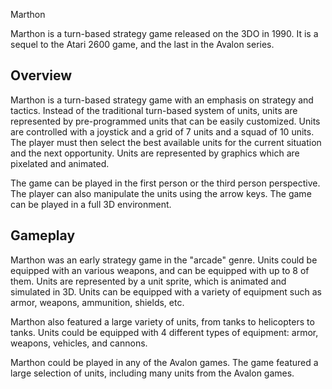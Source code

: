 
Marthon

Marthon is a turn-based strategy game released on the 3DO in 1990. It is a sequel to the Atari 2600 game, and the last in the Avalon series.

## Overview

Marthon is a turn-based strategy game with an emphasis on strategy and tactics. Instead of the traditional turn-based system of units, units are represented by pre-programmed units that can be easily customized. Units are controlled with a joystick and a grid of 7 units and a squad of 10 units. The player must then select the best available units for the current situation and the next opportunity. Units are represented by graphics which are pixelated and animated.

The game can be played in the first person or the third person perspective. The player can also manipulate the units using the arrow keys. The game can be played in a full 3D environment.

## Gameplay

Marthon was an early strategy game in the "arcade" genre. Units could be equipped with an various weapons, and can be equipped with up to 8 of them. Units are represented by a unit sprite, which is animated and simulated in 3D. Units can be equipped with a variety of equipment such as armor, weapons, ammunition, shields, etc.

Marthon also featured a large variety of units, from tanks to helicopters to tanks. Units could be equipped with 4 different types of equipment: armor, weapons, vehicles, and cannons.

Marthon could be played in any of the Avalon games. The game featured a large selection of units, including many units from the Avalon games.
